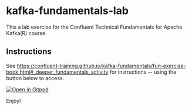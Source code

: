 # kafka-fundamentals-lab

This a lab exercise for the Confluent Technical Fundamentals for Apache Kafka(R) course.

## Instructions

See https://confluent-training.github.io/kafka-fundamentals/fun-exercise-book.html#_deeper_fundamentals_activity for instructions -- using the button below to access. 

[![Open in Gitpod](https://gitpod.io/button/open-in-gitpod.svg)](https://https://github.com/confluent-training/kafka-fundamentals-lab)


Enjoy!
